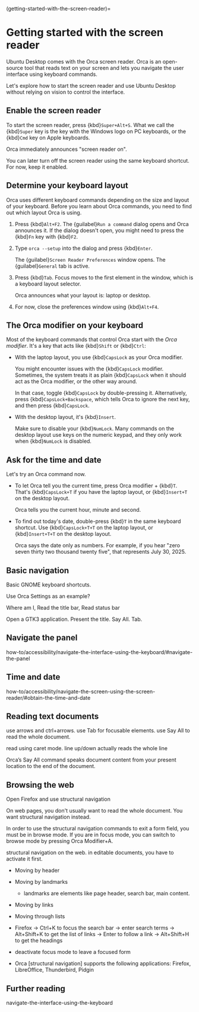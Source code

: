 (getting-started-with-the-screen-reader)=
# Getting started with the screen reader

Ubuntu Desktop comes with the Orca screen reader. Orca is an open-source tool that reads text on your screen and lets you navigate the user interface using keyboard commands.

Let's explore how to start the screen reader and use Ubuntu Desktop without relying on vision to control the interface.


<!--
## Notes

start Orca with Alt+F2 -> orca. stop it with killall orca.

- basic Orca commands

with the Czech layout, Shift+1 (which types 1) is actually interpreted as Shift+1 by Orca, which means navigating to the previous level 1 heading. to go to the next heading, you press + (no Shift + 1).

I couldn't focus a search field to enter a term in it, even with focus mode :-/

This toggles between two sets of key combinations, suitable for either narrow notebook keyboards or wider external keyboards with a dedicated numeric keypad. The keys on this keypad will be prefixed “KP”, KP Plus, for example, will refer to the Plus key on the keypad. Note that the numeric lock must be deactivated

When Orca is running it replaces many of your normal keyboard letters with commands for navigating the document by structure (more on that below). You can toggle this behavior with Orca Modifier+z.
...
When Orca is running, it replaces a large number of normal keyboard letters with commands for navigating the document according to its structure, as shown below. You can disable this behavior with the shortcut Orca Key Z.

- https://help.gnome.org/users/orca/stable/howto_toggling_caps_lock.html.en
-->

## Enable the screen reader

To start the screen reader, press {kbd}`Super+Alt+S`. What we call the {kbd}`Super` key is the key with the Windows logo on PC keyboards, or the {kbd}`Cmd` key on Apple keyboards.

Orca immediately announces "screen reader on".

You can later turn off the screen reader using the same keyboard shortcut. For now, keep it enabled.


## Determine your keyboard layout

Orca uses different keyboard commands depending on the size and layout of your keyboard. Before you learn about Orca commands, you need to find out which layout Orca is using.

1. Press {kbd}`Alt+F2`. The {guilabel}`Run a command` dialog opens and Orca announces it. If the dialog doesn't open, you might need to press the {kbd}`Fn` key with {kbd}`F2`.

2. Type `orca --setup` into the dialog and press {kbd}`Enter`.

    The {guilabel}`Screen Reader Preferences` window opens. The {guilabel}`General` tab is active.

3. Press {kbd}`Tab`. Focus moves to the first element in the window, which is a keyboard layout selector.

    Orca announces what your layout is: laptop or desktop.

4. For now, close the preferences window using {kbd}`Alt+F4`. 


## The Orca modifier on your keyboard

Most of the keyboard commands that control Orca start with the *Orca modifier*. It's a key that acts like {kbd}`Shift` or {kbd}`Ctrl`:

* With the laptop layout, you use {kbd}`CapsLock` as your Orca modifier.

    You might encounter issues with the {kbd}`CapsLock` modifier. Sometimes, the system treats it as plain {kbd}`CapsLock` when it should act as the Orca modifier, or the other way around.

    In that case, toggle {kbd}`CapsLock` by double-pressing it. Alternatively, press {kbd}`CapsLock+Backspace`, which tells Orca to ignore the next key, and then press {kbd}`CapsLock`.

* With the desktop layout, it's {kbd}`Insert`.

    Make sure to disable your {kbd}`NumLock`. Many commands on the desktop layout use keys on the numeric keypad, and they only work when {kbd}`NumLock` is disabled.

<!--
Re-open Orca preferences using Orca modifier + {kbd}`Space`:

* With the laptop layout, that's {kbd}`CapsLock+Space`.
* With the desktop layout, it's {kbd}`Insert+Space`.

The {guilabel}`Screen Reader Preferences` window opens again.
-->


<!--
This might be redundant with this tutorial.

## Learning mode

- run the Orca help

Using the learning mode
  - F2 or F3 for shortcuts. navigate using up/down arrows.
  - Escape to exit learning mode.
-->


## Ask for the time and date

Let's try an Orca command now. 

* To let Orca tell you the current time, press Orca modifier + {kbd}`T`. That's {kbd}`CapsLock+T` if you have the laptop layout, or {kbd}`Insert+T` on the desktop layout.

    Orca tells you the current hour, minute and second.

* To find out today's date, double-press {kbd}`T` in the same keyboard shortcut. Use {kbd}`CapsLock+T+T` on the laptop layout, or {kbd}`Insert+T+T` on the desktop layout.

    Orca says the date only as numbers. For example, if you hear "zero seven thirty two thousand twenty five", that represents July 30, 2025.
    

## Basic navigation

Basic GNOME keyboard shortcuts.

Use Orca Settings as an example?

Where am I, Read the title bar, Read status bar

Open a GTK3 application. Present the title. Say All. Tab.


## Navigate the panel

how-to/accessibility/navigate-the-interface-using-the-keyboard/#navigate-the-panel


## Time and date

how-to/accessibility/navigate-the-screen-using-the-screen-reader/#obtain-the-time-and-date


## Reading text documents

use arrows and ctrl+arrows. use Tab for focusable elements. use Say All to read the whole document.

read using caret mode. line up/down actually reads the whole line

Orca’s Say All command speaks document content from your present location to the end of the document.


## Browsing the web

Open Firefox and use structural navigation

On web pages, you don't usually want to read the whole document. You want structural navigation instead.

In order to use the structural navigation commands to exit a form field, you must be in browse mode. If you are in focus mode, you can switch to browse mode by pressing Orca Modifier+A.

structural navigation on the web. in editable documents, you have to activate it first.

- Moving by header
- Moving by landmarks
  - landmarks are elements like page header, search bar, main content.
- Moving by links
- Moving through lists

- Firefox -> Ctrl+K to focus the search bar -> enter search terms -> Alt+Shift+K to get the list of links -> Enter to follow a link -> Alt+Shift+H to get the headings
- deactivate focus mode to leave a focused form
- Orca [structural navigation] supports the following applications: Firefox, LibreOffice, Thunderbird, Pidgin


## Further reading

navigate-the-interface-using-the-keyboard



